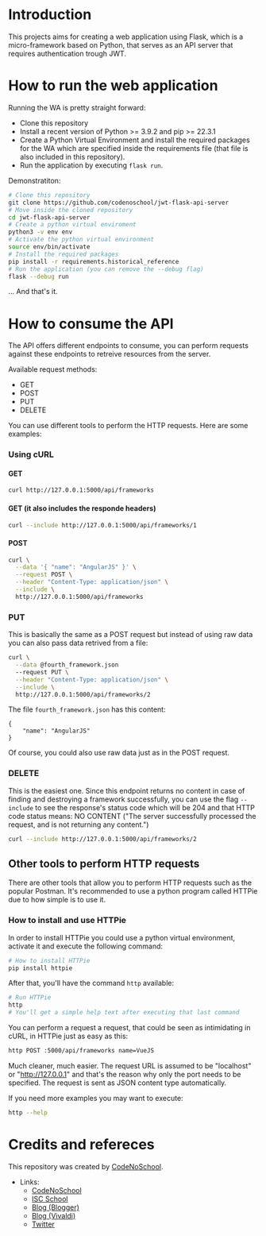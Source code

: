 # Introduction

This projects aims for creating a web application using Flask, which is a
micro-framework based on Python, that serves as an API server that requires
authentication trough JWT.

# How to run the web application

Running the WA is pretty straight forward:

* Clone this repository
* Install a recent version of Python >= 3.9.2 and pip >= 22.3.1
* Create a Python Virtual Environment and install the required packages for
the WA which are specified inside the requirements file (that file is also
included in this repository).
* Run the application by executing `flask run`.

Demonstratiton:

```sh
# Clone this repository
git clone https://github.com/codenoschool/jwt-flask-api-server
# Move inside the cloned repository
cd jwt-flask-api-server
# Create a python virtual enviroment
python3 -v env env
# Activate the python virtual environment
source env/bin/activate
# Install the required packages
pip install -r requirements.historical_reference
# Run the application (you can remove the --debug flag)
flask --debug run
```

... And that's it.

# How to consume the API

The API offers different endpoints to consume, you can perform requests
against these endpoints to retreive resources from the server.

Available request methods:

* GET
* POST
* PUT
* DELETE

You can use different tools to perform the HTTP requests. Here are some
examples:

### Using cURL

#### GET

```sh
curl http://127.0.0.1:5000/api/frameworks
```

#### GET (it also includes the responde headers)

```sh
curl --include http://127.0.0.1:5000/api/frameworks/1
```

#### POST

```sh
curl \
  --data '{ "name": "AngularJS" }' \
  --request POST \
  --header "Content-Type: application/json" \
  --include \
  http://127.0.0.1:5000/api/frameworks
```

### PUT

This is basically the same as a POST request but instead of
using raw data you can also pass data retrived from a file:

```sh
curl \
  --data @fourth_framework.json
  --request PUT \
  --header "Content-Type: application/json" \
  --include \
  http://127.0.0.1:5000/api/frameworks/2
```

The file `fourth_framework.json` has this content:

```
{
	"name": "AngularJS"
}
```

Of course, you could also use raw data just as in the POST request.

### DELETE

This is the easiest one. Since this endpoint returns no content in case
of finding and destroying a framework successfully, you can use the
flag `--include` to see the response's status code which will be 204
and that HTTP code status means: NO CONTENT ("The server successfully
processed the request, and is not returning any content.")

```sh
curl --include http://127.0.0.1:5000/api/frameworks/2
```

## Other tools to perform HTTP requests

There are other tools that allow you to perform HTTP requests such
as the popular Postman. It's recommended to use a python program
called HTTPie due to how simple is to use it.

### How to install and use HTTPie

In order to install HTTPie you could use a python virtual
environment, activate it and execute the following command:

```sh
# How to install HTTPie
pip install httpie
```

After that, you'll have the command `http` available:

```sh
# Run HTTPie
http
# You'll get a simple help text after executing that last command
```

You can perform a request a request, that could be seen as intimidating in
cURL, in HTTPie just as easy as this:

```sh
http POST :5000/api/frameworks name=VueJS
```

Much cleaner, much easier. The request URL is assumed to be "localhost" or
"http://127.0.0.1" and that's the reason why only the port needs to be
specified. The request is sent as JSON content type automatically.

If you need more examples you may want to execute:

```sh
http --help
```

# Credits and refereces

This repository was created by [CodeNoSchool](https://github.com/codenoschool).

- Links:
	- [CodeNoSchool](https://www.youtube.com/c/CodeNoSchool)
	- [ISC School](https://www.youtube.com/@ISCSchool)
	- [Blog (Blogger)](https://codenoschool.blogspot.mx/)
	- [Blog (Vivaldi)](https://codenoschool.vivaldi.net/)
	- [Twitter](https://twitter.com/codenoschool)
